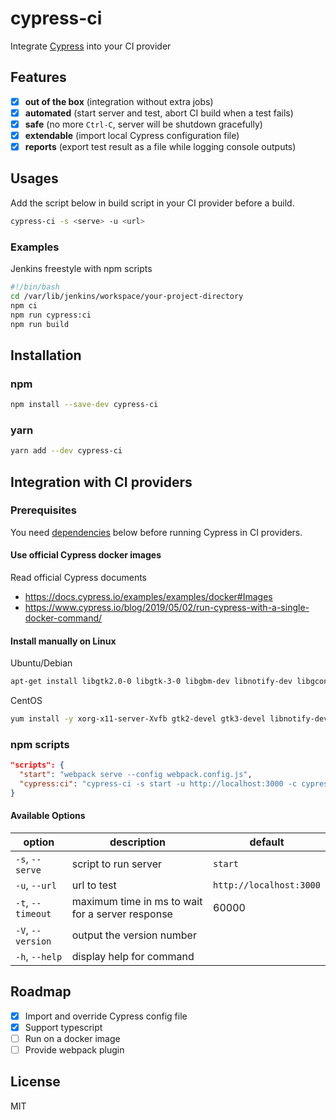 # cypress-ci

Integrate [Cypress](https://www.cypress.io/) into your CI provider

## Features

- [x] **out of the box** (integration without extra jobs)
- [x] **automated** (start server and test, abort CI build when a test fails)
- [x] **safe** (no more `Ctrl-C`, server will be shutdown gracefully)
- [x] **extendable** (import local Cypress configuration file)
- [x] **reports** (export test result as a file while logging console outputs)

## Usages

Add the script below in build script in your CI provider before a build.

```sh
cypress-ci -s <serve> -u <url>
```

### Examples

Jenkins freestyle with npm scripts

```bash
#!/bin/bash
cd /var/lib/jenkins/workspace/your-project-directory
npm ci
npm run cypress:ci
npm run build
```

## Installation

### npm

```sh
npm install --save-dev cypress-ci
```

### yarn

```sh
yarn add --dev cypress-ci
```

## Integration with CI providers

### Prerequisites

You need [dependencies](https://docs.cypress.io/guides/continuous-integration/introduction.html#Dependencies) below before running Cypress in CI providers.

#### Use official Cypress docker images

Read official Cypress documents

- https://docs.cypress.io/examples/examples/docker#Images
- https://www.cypress.io/blog/2019/05/02/run-cypress-with-a-single-docker-command/

#### Install manually on Linux

Ubuntu/Debian

```sh
apt-get install libgtk2.0-0 libgtk-3-0 libgbm-dev libnotify-dev libgconf-2-4 libnss3 libxss1 libasound2 libxtst6 xauth xvfb
```

CentOS

```sh
yum install -y xorg-x11-server-Xvfb gtk2-devel gtk3-devel libnotify-deve
```

### npm scripts

```json
"scripts": {
  "start": "webpack serve --config webpack.config.js",
  "cypress:ci": "cypress-ci -s start -u http://localhost:3000 -c cypress.ci.json"
}
```

#### Available Options

| option            | description                                      | default                 |
| ----------------- | ------------------------------------------------ | ----------------------- |
| `-s`, `--serve`   | script to run server                             | `start`                 |
| `-u`, `--url`     | url to test                                      | `http://localhost:3000` |
| `-t`, `--timeout` | maximum time in ms to wait for a server response | 60000                   |
| `-V`, `--version` | output the version number                        |
| `-h`, `--help`    | display help for command                         |

## Roadmap

- [x] Import and override Cypress config file
- [x] Support typescript
- [ ] Run on a docker image
- [ ] Provide webpack plugin

## License

MIT
